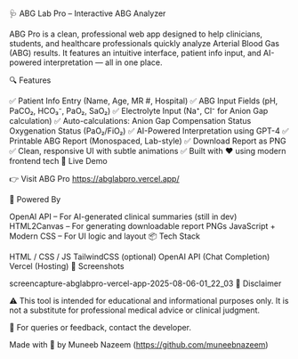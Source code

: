 🩺 ABG Lab Pro – Interactive ABG Analyzer

ABG Pro is a clean, professional web app designed to help clinicians, students, and healthcare professionals quickly analyze Arterial Blood Gas (ABG) results. It features an intuitive interface, patient info input, and AI-powered interpretation — all in one place.

🔍 Features

✅ Patient Info Entry (Name, Age, MR #, Hospital)
✅ ABG Input Fields (pH, PaCO₂, HCO₃⁻, PaO₂, SaO₂)
✅ Electrolyte Input (Na⁺, Cl⁻ for Anion Gap calculation)
✅ Auto-calculations:
Anion Gap
Compensation Status
Oxygenation Status (PaO₂/FiO₂)
✅ AI-Powered Interpretation using GPT-4
✅ Printable ABG Report (Monospaced, Lab-style)
✅ Download Report as PNG
✅ Clean, responsive UI with subtle animations
✅ Built with ❤️ using modern frontend tech
🚀 Live Demo

👉 Visit ABG Pro https://abglabpro.vercel.app/

🧠 Powered By

OpenAI API – For AI-generated clinical summaries (still in dev)
HTML2Canvas – For generating downloadable report PNGs
JavaScript + Modern CSS – For UI logic and layout
📦 Tech Stack

HTML / CSS / JS
TailwindCSS (optional)
OpenAI API (Chat Completion)
Vercel (Hosting)
📸 Screenshots

screencapture-abglabpro-vercel-app-2025-08-06-01_22_03
📄 Disclaimer

⚠️ This tool is intended for educational and informational purposes only.
It is not a substitute for professional medical advice or clinical judgment.

💬 For queries or feedback, contact the developer.

Made with 🖤 by Muneeb Nazeem (https://github.com/muneebnazeem)
